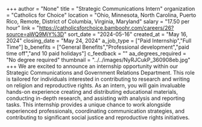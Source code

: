+++
author = "None"
title = "Strategic Communications Intern"
organization = "Catholics for Choice"
location = "Ohio, Minnesota, North Carolina, Puerto Rico, Remote, District of Columbia, Virginia, Maryland"
salary = "17.50 per hour"
link = "https://catholicsforchoice.bamboohr.com/careers/26?source=aWQ9MjY%3D"
sort_date = "2024-05-16"
created_at = "May 16, 2024"
closing_date = "May 24, 2024"
a_job_type = ["Paid Internship","Full Time"]
b_benefits = ["General Benefits","Professional development","paid time off","and 10 paid holidays"]
c_feedback = ""
aa_degrees_required = "No degree required"
thumbnail = "../../images/NyRJCukP_360908eb.jpg"
+++
We are excited to announce an internship opportunity within our Strategic Communications and Government Relations Department. This role is tailored for individuals interested in contributing to research and writing on religion and reproductive rights. As an intern, you will gain invaluable hands-on experience creating and distributing educational materials, conducting in-depth research, and assisting with analysis and reporting tasks. This internship provides a unique chance to work alongside experienced professionals, coordinating communication strategies, and contributing to significant social justice and reproductive rights initiatives.